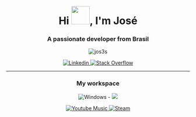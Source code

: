 <h1 align="center">Hi <img src="https://emojis.slackmojis.com/emojis/images/1577305505/7373/hand_wave.gif?1577305505" width="50" />, I'm José</h1>
<h3 align="center">A passionate developer from Brasil</h3>

<p align="center"> <img src=https://github-readme-stats.vercel.app/api?username=jos3s&show_icons=true&theme=dark&bg_color=0d1117&icon_color=4ca6ff alt=jos3s /> </p>

<p align="center">
  <a href="https://www.linkedin.com/in/jos3s/">
      <img src="https://img.shields.io/badge/linkedin-%230077B5.svg?&style=for-the-badge&logo=linkedin&logoColor=white" alt="Linkedin"/>
  </a>
    <a href="https://pt.stackoverflow.com/users/181957/jos3s">
      <img src="https://img.shields.io/badge/Stack_Overflow-FE7A16?style=for-the-badge&logo=stack-overflow&logoColor=white" alt="Stack Overflow"/>
  </a>
</p>


---
<h3 align="center">
    My workspace
</h3>

<p align="center">
   <img src="https://img.shields.io/badge/Windows-DELL_Inspiron_5566-0078D6?style=for-the-badge&logo=windows&logoColor=white" alt="Windows - "/>
   <img src="https://img.shields.io/badge/Visual_Studio_Code-0078D4?style=for-the-badge&logo=visual%20studio%20code&logoColor=white" />
</p>
<p align="center">
   <a href=https://music.youtube.com/channel/UC7St2lyiH3wdzr5ZXk_3IMA?feature=share target="blank">
     <img src=https://img.shields.io/badge/YouTube_Music-FF0000?style=for-the-badge&logo=youtube-music&log alt="Youtube Music"/>
   </a>
   <a href=https://steamcommunity.com/id/Iordbrack/ target="blank">
    <img src=https://img.shields.io/badge/Steam-000000?style=for-the-badge&logo=steam&logoColor=white alt="Steam"/>
   </a>
</p>



<!--
**jos3s/jos3s** is a ✨ _special_ ✨ repository because its `README.md` (this file) appears on your GitHub profile.
<p align="center"> <img src="https://github-readme-stats.vercel.app/api/top-langs/?username=jos3s&layout=compact" style="height=500px;"/></p>
### Hi there 👋

![Linkedin Badge](https://img.shields.io/badge/-jos3s-blue?style=flat-square&logo=Linkedin&logoColor=white&link=https://www.linkedin.com/in/jos3s/)

- 🌱 I’m currently learning JavaScript
- ⚡ Languages: C, Javascript, Python3


![José Ulisses's github stats](https://github-readme-stats.vercel.app/api?username=jos3s&show_icons=true)


⭐️ From [jos3s](https://github.com/jos3s)

Here are some ideas to get you started:

- 🔭 I’m currently working on ...
- 🌱 I’m currently learning ...
  - Javascript
- 👯 I’m looking to collaborate on ...
- 🤔 I’m looking for help with ...
- 💬 Ask me about ...
- 📫 How to reach me: ...
- 😄 Pronouns: ...
- ⚡ Fun fact: ...
-->
